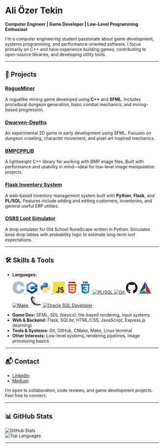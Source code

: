 # Ali Özer Tekin

**Computer Engineer | Game Developer | Low-Level Programming Enthusiast**

I'm a computer engineering student passionate about game development, systems programming, and performance-oriented software. I focus primarily on C++ and have experience building games, contributing to open-source libraries, and developing utility tools.

---

## 🧩 Projects

### [RogueMiner](https://github.com/aliozertekin/RogueMiner)  
A roguelike mining game developed using **C++** and **SFML**. Includes procedural dungeon generation, basic combat mechanics, and mining-based progression.

### [Dwarven-Depths](https://github.com/aliozertekin/Dwarven-Depths)  
An experimental 2D game in early development using SFML. Focuses on dungeon crawling, character movement, and pixel-art inspired mechanics.

### [BMPCPPLIB](https://github.com/aliozertekin/BMPCPPLIB)  
A lightweight C++ library for working with BMP image files. Built with performance and usability in mind—ideal for low-level image manipulation projects.

### [Flask Inventory System](https://github.com/aliozertekin/flask-inventory-system)  
A web-based inventory management system built with **Python**, **Flask**, and **PL/SQL**. Features include adding and editing customers, inventories, and general useful ERP utilites.

### [OSRS Loot Simulator](https://github.com/aliozertekin/osrs-loot-simulator)  
A drop simulator for Old School RuneScape written in Python. Simulates boss drop tables with probability logic to estimate long-term loot expectations.

---

## 🛠️ Skills & Tools

- **Languages:** <p align="left"> <!-- Languages --> <a href="https://en.wikipedia.org/wiki/C_(programming_language)" target="_blank" rel="noreferrer"> <img src="https://raw.githubusercontent.com/devicons/devicon/master/icons/c/c-original.svg" alt="C" width="40" height="40"/> </a> <a href="https://isocpp.org/" target="_blank" rel="noreferrer"> <img src="https://raw.githubusercontent.com/devicons/devicon/master/icons/cplusplus/cplusplus-original.svg" alt="C++" width="40" height="40"/> </a> <a href="https://www.python.org" target="_blank" rel="noreferrer"> <img src="https://raw.githubusercontent.com/devicons/devicon/master/icons/python/python-original.svg" alt="Python" width="40" height="40"/> </a> <a href="https://developer.mozilla.org/en-US/docs/Web/JavaScript" target="_blank" rel="noreferrer"> <img src="https://raw.githubusercontent.com/devicons/devicon/master/icons/javascript/javascript-original.svg" alt="JavaScript" width="40" height="40"/> </a> <a href="https://www.w3.org/html/" target="_blank" rel="noreferrer"> <img src="https://raw.githubusercontent.com/devicons/devicon/master/icons/html5/html5-original-wordmark.svg" alt="HTML5" width="40" height="40"/> </a> <a href="https://www.w3schools.com/css/" target="_blank" rel="noreferrer"> <img src="https://raw.githubusercontent.com/devicons/devicon/master/icons/css3/css3-original-wordmark.svg" alt="CSS3" width="40" height="40"/> </a> <a href="https://www.oracle.com/database/technologies/appdev/plsql.html" target="_blank" rel="noreferrer"> <img src="https://cdn.jsdelivr.net/gh/devicons/devicon/icons/oracle/oracle-original.svg" alt="PL/SQL" width="40" height="40"/> </a> <!-- Tools --> <a href="https://git-scm.com/" target="_blank" rel="noreferrer"> <img src="https://www.vectorlogo.zone/logos/git-scm/git-scm-icon.svg" alt="Git" width="40" height="40"/> </a> <a href="https://github.com/" target="_blank" rel="noreferrer"> <img src="https://raw.githubusercontent.com/devicons/devicon/master/icons/github/github-original.svg" alt="GitHub" width="40" height="40"/> </a> <a href="https://cmake.org/" target="_blank" rel="noreferrer"> <img src="https://raw.githubusercontent.com/devicons/devicon/master/icons/cmake/cmake-original.svg" alt="CMake" width="40" height="40"/> </a> <a href="https://www.gnu.org/software/make/" target="_blank" rel="noreferrer"> <img src="https://raw.githubusercontent.com/devicons/devicon/master/icons/gnu/gnu-original.svg" alt="Make" width="40" height="40"/> </a> <a href="https://flask.palletsprojects.com/" target="_blank" rel="noreferrer"> <img src="https://raw.githubusercontent.com/devicons/devicon/master/icons/flask/flask-original.svg" alt="Flask" width="40" height="40"/> </a> <a href="https://www.oracle.com/database/sqldeveloper/" target="_blank" rel="noreferrer"> <img src="https://cdn.jsdelivr.net/gh/devicons/devicon/icons/oracle/oracle-original.svg" alt="Oracle SQL Developer" width="40" height="40"/> </a> </p>
- **Game Dev:** SFML, SDL (basics), tile-based rendering, input systems
- **Web & Backend:** Flask, SQLite, HTML/CSS, JavaScript, Express.js (learning)
- **Tools & Systems:** Git, GitHub, CMake, Make, Linux terminal
- **Other Interests:** Low-level systems, rendering pipelines, image processing basics

---

## 📬 Contact

- [LinkedIn](https://www.linkedin.com/in/ali-%C3%B6zer-tekin-2a669327a/)
- [Medium](https://medium.com/@aliozertekin)

I’m open to collaboration, code reviews, and game development projects. Feel free to connect.

---

## 📊 GitHub Stats

![GitHub Stats](https://github-readme-stats.vercel.app/api?username=aliozertekin&show_icons=true&theme=default)  
![Top Languages](https://github-readme-stats.vercel.app/api/top-langs/?username=aliozertekin&layout=compact&theme=default)

---
